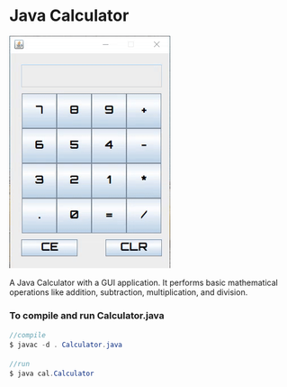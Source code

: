 # Java Calculator

![Calculator](/Build/calculator.gif)

A Java Calculator with a GUI application. It performs basic mathematical operations like addition, subtraction, multiplication, and division.


### To compile and run Calculator.java

```java
//compile
$ javac -d . Calculator.java

//run
$ java cal.Calculator
```
